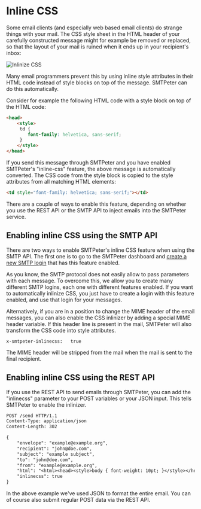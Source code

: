 # Inline CSS

Some email clients (and especially web based email clients) do strange things
with your mail. The CSS style sheet in the HTML header of your carefully
constructed message might for example be removed or replaced, so that the
layout of your mail is ruined when it ends up in your recipient's inbox:

![Inlinize CSS](Images/inlinecss.png "Inlinize CSS")

Many email programmers prevent this by using inline style
attributes in their HTML code instead of style blocks on top of the message.
SMTPeter can do this automatically.
 
Consider for example the following HTML code with a style block on top
of the HTML code:

```html
<head>
    <style>
     td {
        font-family: helvetica, sans-serif;   
     }
    </style>
</head>
```

If you send this message through SMTPeter and you have enabled SMTPeter's 
"inline-css" feature, the above message is automatically converted. The
CSS code from the style block is copied to the style attributes from all
matching HTML elements:

```html
<td style="font-family: helvetica; sans-serif;"></td>
```

There are a couple of ways to enable this feature, depending on whether 
you use the REST API or the SMTP API to inject emails into the SMTPeter 
service.


## Enabling inline CSS using the SMTP API

There are two ways to enable SMTPeter's inline CSS feature when using the 
SMTP API. The first one is to go to the SMTPeter dashboard and 
[create a new SMTP login](dashboard/smtp-credentials) that has this
feature enabled.

As you know, the SMTP protocol does not easily allow to pass parameters 
with each message. To overcome this, we allow you to create many different 
SMTP logins, each one with different features enabled. If you
want to automatically inlinize CSS, you just have to create a login with
this feature enabled, and use that login for your messages.

Alternatively, if you are in a position to change the MIME header of the email messages,
you can also enable the CSS inlinizer by adding a special MIME
header variable. If this header line is present in the mail, SMTPeter will
also transform the CSS code into style attributes.

```
x-smtpeter-inlinecss:   true
```

The MIME header will be stripped from the mail when the mail is sent to
the final recipient.


## Enabling inline CSS using the REST API

If you use the REST API to send emails through SMTPeter, you can add the 
"inlinecss" parameter to your POST variables or your JSON input. This tells 
SMTPeter to enable the inlinizer.

```txt
POST /send HTTP/1.1
Content-Type: application/json
Content-Length: 302

{
    "envelope": "example@example.org",
    "recipient": "john@doe.com",
    "subject": "example subject",
    "to": "john@doe.com",
    "from": "example@example.org",
    "html": "<html><head><style>body { font-weight: 10pt; }</style></head><body>Hello there!</body></html>",
    "inlinecss": true
}
```

In the above example we've used JSON to format the entire email. You can 
of course also submit regular POST data via the REST API.

